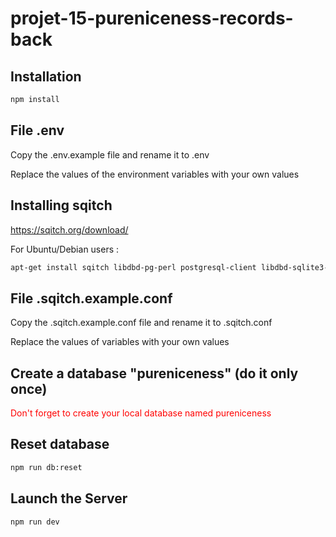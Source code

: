 # projet-15-pureniceness-records-back

## Installation

```bash
npm install
```

## File .env

Copy the .env.example file and rename it to .env

Replace the values of the environment variables with your own values

## Installing sqitch

https://sqitch.org/download/

For Ubuntu/Debian users :

```bash
apt-get install sqitch libdbd-pg-perl postgresql-client libdbd-sqlite3-perl sqlite3
```

## File .sqitch.example.conf

Copy the .sqitch.example.conf file and rename it to .sqitch.conf

Replace the values of variables with your own values

## Create a database "pureniceness" (do it only once)

<span style="color:red;">Don't forget to create your local database named pureniceness</span>

## Reset database

```bash
npm run db:reset
```

## Launch the Server

```bash
npm run dev
```

